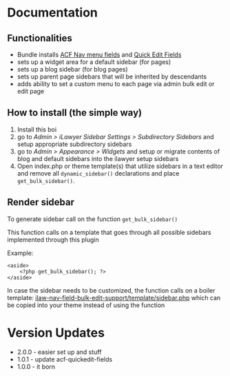 # Documentation

## Functionalities
*	Bundle installs [ACF Nav menu fields](https://wordpress.org/plugins/advanced-custom-fields-nav-menu-field/) and [Quick Edit Fields](https://github.com/mcguffin/acf-quick-edit-fields)
*	sets up a widget area for a default sidebar (for pages)
*	sets up a blog sidebar (for blog pages)
*	sets up parent page sidebars that will be inherited by descendants
*	adds ability to set a custom menu to each page via admin bulk edit or edit page

## How to install (the simple way)

1.	Install this boi
2.	go to *Admin > iLawyer Sidebar Settings > Subdirectory Sidebars* and setup appropriate subdirectory sidebars
3.	go to *Admin > Appearance > Widgets* and setup or migrate contents of blog and default sidebars into the ilawyer setup sidebars
4.	Open index.php or theme template(s) that utilize sidebars in a text editor and remove all `dynamic_sidebar()` declarations and place `get_bulk_sidebar()`.


## Render sidebar

To generate sidebar call on the function `get_bulk_sidebar()`

This function calls on a template that goes through all possible sidebars implemented through this plugin
	
Example:

```
<aside>
	<?php get_bulk_sidebar(); ?>
</aside>
```

In case the sidebar needs to be customized, the function calls on a boiler template: [ilaw-nav-field-bulk-edit-support/template/sidebar.php](ilaw-nav-field-bulk-edit-support/template/sidebar.php) which can be copied into your theme instead of using the function

# Version Updates
*	2.0.0 	- easier set up and stuff
*	1.0.1 	- update acf-quickedit-fields
*	1.0.0 	- it born